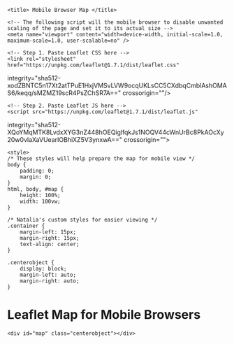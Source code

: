 <html lang="en">
<head>
    <meta charset="utf-8">

    <title> Mobile Browser Map </title>

    <!-- The following script will the mobile browser to disable unwanted scaling of the page and set it to its actual size -->
    <meta name="viewport" content="width=device-width, initial-scale=1.0, maximum-scale=1.0, user-scalable=no" />

    <!-- Step 1. Paste Leaflet CSS here -->
    <link rel="stylesheet" href="https://unpkg.com/leaflet@1.7.1/dist/leaflet.css"

integrity="sha512-xodZBNTC5n17Xt2atTPuE1HxjVMSvLVW9ocqUKLsCC5CXdbqCmblAshOMAS6/keqq/sMZMZ19scR4PsZChSR7A=="
crossorigin=""/>

    <!-- Step 2. Paste Leaflet JS here -->
    <script src="https://unpkg.com/leaflet@1.7.1/dist/leaflet.js"

integrity="sha512-XQoYMqMTK8LvdxXYG3nZ448hOEQiglfqkJs1NOQV44cWnUrBc8PkAOcXy20w0vlaXaVUearIOBhiXZ5V3ynxwA=="
crossorigin=""></script>

    <style>
    /* These styles will help prepare the map for mobile view */
    body {
        padding: 0;
        margin: 0;
    }
    html, body, #map {
        height: 100%;
        width: 100vw;
    }

    /* Natalia's custom styles for easier viewing */
    .container {
        margin-left: 15px;
        margin-right: 15px;
        text-align: center;
    }

    .centerobject {
        display: block;
        margin-left: auto;
        margin-right: auto;
    }

  </style>

</head>

<body>
    <div class="container">
        <h1>Leaflet Map for Mobile Browsers</h1>
    </div>

    <div id="map" class="centerobject"></div>

  <!-- YOUR JAVASCRIPT HERE -->
  <script type="text/javascript">
    
    // Initialize the map showing the entire world (empty container)
    let map = L.map('map').fitWorld();

    // Populate the map window with the map
    L.tileLayer('https://tile.thunderforest.com/neighbourhood/{z}/{x}/{y}.png?apikey=e6af7839f94a43428e202e1290e0a2be', {
        attribution: 'Map data &copy; <a href="https://manage.thunderforest.com">Thunderforest</a> contributors, Imagery © <a href="https://manage.thunderforest.com/">Thunderforest</a>',
        maxZoom: 18,
        tileSize: 512,
        zoomOffset: -1,
    }).addTo(map);

    // Geolocation - Leaflet will automatically zoom the map to the detected location.
    // As soon as the user agrees to share his or her location and it’s detected by the browser, the map will set the view to it.
    map.locate({setView: true, maxZoom: 16});

    // Setting up a location marker through an event listener, showing accuracy in a popup:
    function onLocationFound(e) {
        let radius = e.accuracy;

        L.marker(e.latlng).addTo(map)
            .bindPopup(`You are within ${radius} meters from this point...`).openPopup();

        L.circle(e.latlng, radius).addTo(map);
    }

    map.on('locationfound', onLocationFound);

    // Generating an error if the geolocation fails:
    function onLocationError(e) {
        alert(e.message);
    }

    map.on('locationerror', onLocationError);

    // If you have setView option set to true and the geolocation failed, it will set the view to the whole world.
  </script>
</body>
</html>
